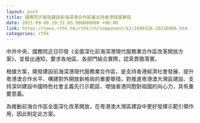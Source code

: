 ```yaml
---
layout: post
title: 國務院方案指建設前海深港合作區屬支持香港發展舉措
date: 2021-09-06 19:31:03.000000000 +08:00
link: https://news.rthk.hk/rthk/ch/component/k2/1609326-20210906.htm
categories: rthk
---
```


中共中央、國務院近日印發《全面深化前海深港現代服務業合作區改革開放方案》，並發出通知，要求各地區、各部門結合實際，認真貫徹落實。

根據方案，開發建設前海深港現代服務業合作區，是支持香港經濟社會發展、提升粵港澳合作水平、構建對外開放新格局的重要舉措，對推進粵港澳大灣區建設、支持深圳建設中國特色社會主義先行示範區、增強香港同胞對祖國的向心力，具有重要意義。

為推動前海合作區全面深化改革開放，在粵港澳大灣區建設中更好發揮示範引領作用，因此制定此方案。
